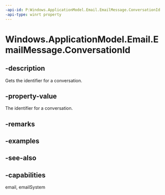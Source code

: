 ```yaml
---
-api-id: P:Windows.ApplicationModel.Email.EmailMessage.ConversationId
-api-type: winrt property
---
```


<!-- Property syntax
public string ConversationId { get; }
-->

# Windows.ApplicationModel.Email.EmailMessage.ConversationId

## -description
Gets the identifier for a conversation.

## -property-value
The identifier for a conversation.

## -remarks

## -examples

## -see-also

## -capabilities
email, emailSystem
